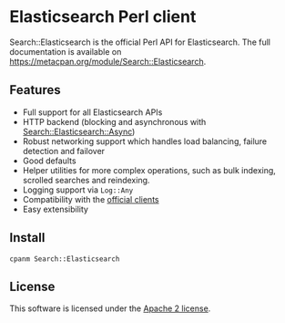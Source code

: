 # Elasticsearch Perl client

Search::Elasticsearch is the official Perl API for Elasticsearch. 
The full documentation is available on https://metacpan.org/module/Search::Elasticsearch.

## Features
* Full support for all Elasticsearch APIs
* HTTP backend (blocking and asynchronous with [Search::Elasticsearch::Async](https://metacpan.org/module/Search::Elasticsearch::Async))
* Robust networking support which handles load balancing, failure detection and failover
* Good defaults
* Helper utilities for more complex operations, such as bulk indexing, scrolled searches and reindexing.
* Logging support via `Log::Any`
* Compatibility with the [official clients](https://www.elastic.co/guide/en/elasticsearch/client/index.html)
* Easy extensibility

## Install
```
cpanm Search::Elasticsearch
```

## License
This software is licensed under the [Apache 2 license](https://github.com/elastic/elasticsearch-perl/blob/master/LICENSE.txt).

